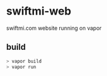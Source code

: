 # swiftmi-web

swiftmi.com website running on vapor


## build

```swift
> vapor build
> vapor run
```
